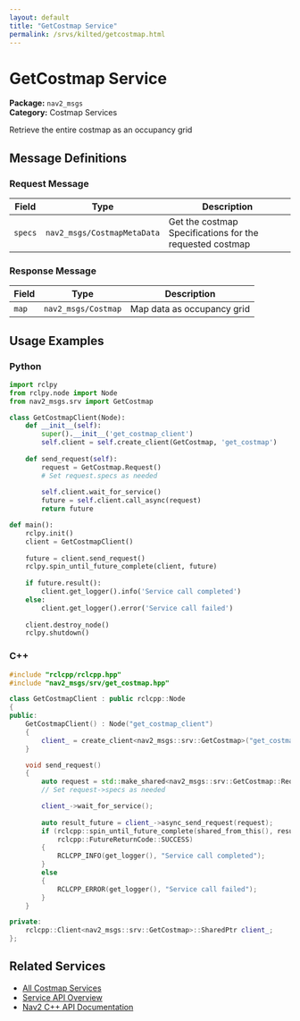 ```yaml
---
layout: default
title: "GetCostmap Service"
permalink: /srvs/kilted/getcostmap.html
---
```


# GetCostmap Service

**Package:** `nav2_msgs`  
**Category:** Costmap Services

Retrieve the entire costmap as an occupancy grid

## Message Definitions

### Request Message

| Field | Type | Description |
|-------|------|-------------|
| `specs` | `nav2_msgs/CostmapMetaData` | Get the costmap Specifications for the requested costmap |


### Response Message

| Field | Type | Description |
|-------|------|-------------|
| `map` | `nav2_msgs/Costmap` | Map data as occupancy grid |



## Usage Examples

### Python

```python
import rclpy
from rclpy.node import Node
from nav2_msgs.srv import GetCostmap

class GetCostmapClient(Node):
    def __init__(self):
        super().__init__('get_costmap_client')
        self.client = self.create_client(GetCostmap, 'get_costmap')
        
    def send_request(self):
        request = GetCostmap.Request()
        # Set request.specs as needed
        
        self.client.wait_for_service()
        future = self.client.call_async(request)
        return future

def main():
    rclpy.init()
    client = GetCostmapClient()
    
    future = client.send_request()
    rclpy.spin_until_future_complete(client, future)
    
    if future.result():
        client.get_logger().info('Service call completed')
    else:
        client.get_logger().error('Service call failed')
        
    client.destroy_node()
    rclpy.shutdown()
```

### C++

```cpp
#include "rclcpp/rclcpp.hpp"
#include "nav2_msgs/srv/get_costmap.hpp"

class GetCostmapClient : public rclcpp::Node
{
public:
    GetCostmapClient() : Node("get_costmap_client")
    {
        client_ = create_client<nav2_msgs::srv::GetCostmap>("get_costmap");
    }

    void send_request()
    {
        auto request = std::make_shared<nav2_msgs::srv::GetCostmap::Request>();
        // Set request->specs as needed

        client_->wait_for_service();
        
        auto result_future = client_->async_send_request(request);
        if (rclcpp::spin_until_future_complete(shared_from_this(), result_future) ==
            rclcpp::FutureReturnCode::SUCCESS)
        {
            RCLCPP_INFO(get_logger(), "Service call completed");
        }
        else
        {
            RCLCPP_ERROR(get_logger(), "Service call failed");
        }
    }

private:
    rclcpp::Client<nav2_msgs::srv::GetCostmap>::SharedPtr client_;
};
```

## Related Services

- [All Costmap Services](/kilted/srvs/index.html#costmap-services)
- [Service API Overview](/kilted/srvs/index.html)
- [Nav2 C++ API Documentation](/kilted/html/index.html)
